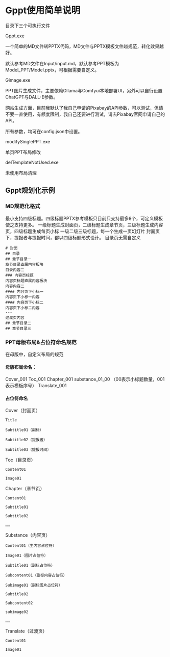 # Gppt使用简单说明
目录下三个可执行文件

Gppt.exe

一个简单的MD文件转PPTX代码，MD文件与PPTX模板文件越规范，转化效果越好。

默认参考MD文件在Input/input.md，默认参考PPT模板为Model_PPT/Model.pptx，可根据需要自定义。

Gimage.exe

PPT图片生成文件，主要依赖Ollama与Comfyui本地部署UI，另外可以自行设置ChatGPT与DALL-E参数。

网站生成方面，目前我默认了我自己申请的Pixabay的API参数，可以测试，但请不要一直使用，有额度限制，我自己还要进行测试，请去Pixabay官网申请自己的API。

所有参数，均可在config.json中设置。

modifySinglePPT.exe

单页PPT布局修改

delTemplateNotUsed.exe

未使用布局清理
## Gppt规划化示例
### MD规范化格式
最小支持四级标题。四级标题PPTX参考模板只目前只支持最多8个，可定义模板使之支持更多。
一级标题生成封面页，二级标题生成章节页，三级标题生成内容页，四级标题生成每页小标
一级二级三级标题，每一个生成一页幻灯片
封面页下，提报者与提报时间，都以四级标题形式设计。
目录页无需自定义
~~~
# 封面
## 目录
## 章节目录一
章节目录直属内容板块
目录内容二
### 内容页标题
内容页标题直属内容板块
内容内容二
#### 内容页下小标一
内容页下小标一内容
#### 内容页下小标二
内容页下小标二内容
---
过渡页内容
## 章节目录二
## 章节目录三
~~~
### PPT母版布局&占位符命名规范
在母版中，自定义布局的规范
#### 母版布局命名：
Cover_001
Toc_001
Chapter_001
substance_01_00 （00表示小标题数量，001表示模板序号）
Translate_001
#### 占位符命名
Cover（封面页）

	Title
	
	Subtitle01（副标）
	
	Subtitle02（提报者）
	
	Subtitle03（提报时间）
	
Toc（目录页）

	Content01
	
	Image01
	
Chapter（章节页）

	Content01
	
	Subtitle01
	
	Subtitle02
	
	……
	
Substance（内容页）

	Content01（主内容占位符）
	
	Image01（图片占位符）
	
	Subtitle01（副标占位符）
	
	Subcontent01（副标内容占位符）
	
	Subimage01（副标图片占位符）
	
	Subtitle02
	
	Subcontent02
	
	subimage02
	
	……
	
Translate（过渡页）

	Content01
	
	Image01
	